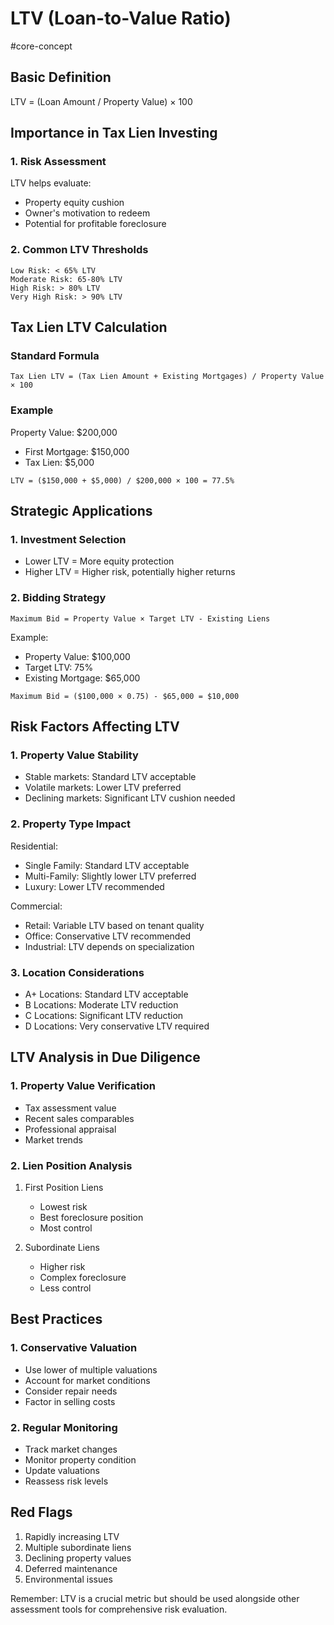 # LTV (Loan-to-Value Ratio)
#core-concept

## Basic Definition
LTV = (Loan Amount / Property Value) × 100

## Importance in Tax Lien Investing

### 1. Risk Assessment
LTV helps evaluate:
- Property equity cushion
- Owner's motivation to redeem
- Potential for profitable foreclosure

### 2. Common LTV Thresholds
```plaintext
Low Risk: < 65% LTV
Moderate Risk: 65-80% LTV
High Risk: > 80% LTV
Very High Risk: > 90% LTV
```

## Tax Lien LTV Calculation

### Standard Formula
```plaintext
Tax Lien LTV = (Tax Lien Amount + Existing Mortgages) / Property Value × 100
```

### Example
Property Value: $200,000
- First Mortgage: $150,000
- Tax Lien: $5,000
```plaintext
LTV = ($150,000 + $5,000) / $200,000 × 100 = 77.5%
```

## Strategic Applications

### 1. Investment Selection
- Lower LTV = More equity protection
- Higher LTV = Higher risk, potentially higher returns

### 2. Bidding Strategy
```plaintext
Maximum Bid = Property Value × Target LTV - Existing Liens
```

Example:
- Property Value: $100,000
- Target LTV: 75%
- Existing Mortgage: $65,000
```plaintext
Maximum Bid = ($100,000 × 0.75) - $65,000 = $10,000
```

## Risk Factors Affecting LTV

### 1. Property Value Stability
- Stable markets: Standard LTV acceptable
- Volatile markets: Lower LTV preferred
- Declining markets: Significant LTV cushion needed

### 2. Property Type Impact
Residential:
- Single Family: Standard LTV acceptable
- Multi-Family: Slightly lower LTV preferred
- Luxury: Lower LTV recommended

Commercial:
- Retail: Variable LTV based on tenant quality
- Office: Conservative LTV recommended
- Industrial: LTV depends on specialization

### 3. Location Considerations
- A+ Locations: Standard LTV acceptable
- B Locations: Moderate LTV reduction
- C Locations: Significant LTV reduction
- D Locations: Very conservative LTV required

## LTV Analysis in Due Diligence

### 1. Property Value Verification
- Tax assessment value
- Recent sales comparables
- Professional appraisal
- Market trends

### 2. Lien Position Analysis
1. First Position Liens
   - Lowest risk
   - Best foreclosure position
   - Most control

2. Subordinate Liens
   - Higher risk
   - Complex foreclosure
   - Less control

## Best Practices

### 1. Conservative Valuation
- Use lower of multiple valuations
- Account for market conditions
- Consider repair needs
- Factor in selling costs

### 2. Regular Monitoring
- Track market changes
- Monitor property condition
- Update valuations
- Reassess risk levels

## Red Flags
1. Rapidly increasing LTV
2. Multiple subordinate liens
3. Declining property values
4. Deferred maintenance
5. Environmental issues

Remember: LTV is a crucial metric but should be used alongside other assessment tools for comprehensive risk evaluation.
